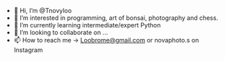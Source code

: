 - 👋 Hi, I’m @Tnovyloo
- 👀 I’m interested in programming, art of bonsai, photography and chess. 
- 🌱 I’m currently learning intermediate/expert Python 
- 💞️ I’m looking to collaborate on ...
- 📫 How to reach me -> Loobrome@gmail.com or novaphoto.s on Instagram

<!---
Tnovyloo/Tnovyloo is a ✨ special ✨ repository because its `README.md` (this file) appears on your GitHub profile.
You can click the Preview link to take a look at your changes.
--->
